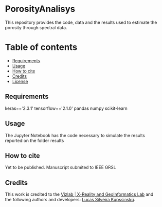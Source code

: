 # PorosityAnalisys
This repository provides the code, data and the results used to estimate the porosity through spectral data. 

# Table of contents 

- [Requirements](#requirements) 
- [Usage](#usage) 
- [How to cite](#how-to-cite) 
- [Credits](#credits) 
- [License](#license) 

## Requirements

keras=='2.3.1'
tensorflow=='2.1.0'
pandas
numpy
scikit-learn

## Usage
The Jupyter Notebook has the code necessary to simulate the results reported on the folder results

## How to cite

Yet to be published. Manuscript submited to IEEE GRSL

## Credits
This work is credited to the [Vizlab | X-Reality and GeoInformatics Lab](http://www.vizlab.unisinos.br/) and the following authors and developers: [Lucas Silveira Kupssinskü](https://www.researchgate.net/profile/Lucas_Kupssinskue).

